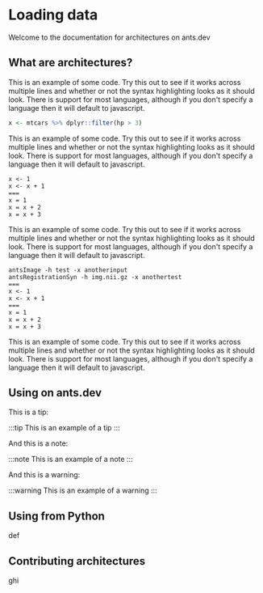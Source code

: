 # Loading data

Welcome to the documentation for architectures on ants.dev

## What are architectures?

This is an example of some code. Try this out to see if it works across multiple lines and whether
or not the syntax highlighting looks as it should look. There is support for most languages, although
if you don't specify a language then it will default to javascript.

```r
x <- mtcars %>% dplyr::filter(hp > 3)
```

This is an example of some code. Try this out to see if it works across multiple lines and whether
or not the syntax highlighting looks as it should look. There is support for most languages, although
if you don't specify a language then it will default to javascript.

```r|python
x <- 1
x <- x + 1
===
x = 1
x = x + 2
x = x + 3
```

This is an example of some code. Try this out to see if it works across multiple lines and whether
or not the syntax highlighting looks as it should look. There is support for most languages, although
if you don't specify a language then it will default to javascript.

```bash|r|python
antsImage -h test -x anotherinput
antsRegistrationSyn -h img.nii.gz -x anothertest
===
x <- 1
x <- x + 1
===
x = 1
x = x + 2
x = x + 3
```

This is an example of some code. Try this out to see if it works across multiple lines and whether
or not the syntax highlighting looks as it should look. There is support for most languages, although
if you don't specify a language then it will default to javascript.

## Using on ants.dev

This is a tip:

:::tip
This is an example of a tip
:::

And this is a note:

:::note
This is an example of a note
:::

And this is a warning:

:::warning
This is an example of a warning
:::

## Using from Python

def

## Contributing architectures

ghi
